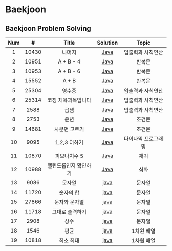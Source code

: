 
# Baekjoon

## Baekjoon Problem Solving
| Num | # | Title | Solution | Topic |
| :---: | :-----: | :---: | :---: | :---: |
| 1  | 10430 | 나머지 |  [Java](/baekjoon_10430/나머지.java) | 입출력과 사칙연산 |
| 2  | 10951 | A + B - 4 |  [Java](/baekjoon_10951/A%2BB-4.java) | 반복문 |
| 3  | 10953 | A + B - 6 |  [Java](/baekjoon_10953/A%2BB-6.java) | 반복문 |
| 4 | 15552 | A + B |  [Java](/baekjoon_15552/A%2BB.java) | 반복문 |
| 5 | 25304 | 영수증 |  [Java](/baekjoon_25304/영수증.java) | 입출력과 사칙연산|
| 6 | 25314 | 코징 체육과목입니다|  [Java](/baekjoon_25314/코딩은%20체육과목입니다.java) | 입출력과 사칙연산 |
| 7 | 2588 | 곱셈 |  [Java](/baekjoon_2588/곱셈.java) | 입출력과 사칙연산 |
| 8 | 2753 | 윤년|  [Java](/baekjoon_2753/윤년.java) | 조건문 |
| 9 | 14681| 사분면 고르기| [Java](/baekjoon_14681/사분면고르기.java) | 조건문 |
| 10 | 9095| 1,2,3 더하기 | [Java](/baekjoon_9095/1,2,3더하기.java) | 다이나믹 프로그래밍| 
| 11 | 10870| 피보나치수 5| [Java](/baekjoon_10870/피보나치수5.java) | 재귀 |
| 12 | 10988| 팰린드롭인지 확인하기 |[Java](/baekjoon_10988/팰린드롬인.java) | 심화|
| 13 | 9086 | 문자열 | [java](/baekjoon_9086/문자열.java) | 문자열 |
| 14 | 11720 | 숫자의 합 | [java](/baekjoon_11720/숫자의합.java) | 문자열 |
| 15 | 27866 | 문자와 문자열| [java](/baekjoon_27866/문자와문자열.java) | 문자열 |
| 16 | 11718 | 그대로 출력하기| [java](/baekjoon_11718/그대로출력하기.java) | 문자열 |
| 17 | 2908 | 상수 | [java](/baekjoon_2908/상수.java) | 문자열 |
| 18 | 1546 | 평균 | [java](/baekjoon_1546/평균.java) | 1차원 배열 |
| 19 | 10818 | 최소 최대 | [java](/baekjoon_10818/최소-최대.java) | 1차원 배열 |
